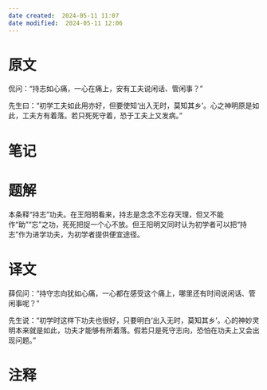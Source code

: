 ```yaml
---
date created:  2024-05-11 11:07
date modified:  2024-05-11 12:06
---
```

# 原文
侃问：“持志如心痛，一心在痛上，安有工夫说闲话、管闲事？”

先生曰：“初学工夫如此用亦好，但要使知‘出入无时，莫知其乡’。心之神明原是如此，工夫方有着落。若只死死守着，恐于工夫上又发病。”
# 笔记

# 题解
本条释“持志”功夫。在王阳明看来，持志是念念不忘存天理，但又不能作“助”“忘”之功，死死把捉一个心不放。但王阳明又同时认为初学者可以把“持志”作为进学功夫，为初学者提供便宜途径。
# 译文
薛侃问：“持守志向犹如心痛，一心都在感受这个痛上，哪里还有时间说闲话、管闲事呢？”

先生说：“初学时这样下功夫也很好，只要明白‘出入无时，莫知其乡’。心的神妙灵明本来就是如此，功夫才能够有所着落。假若只是死守志向，恐怕在功夫上又会出现问题。”
# 注释